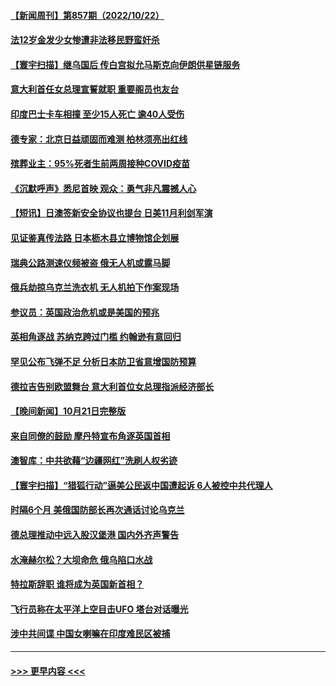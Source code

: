 #### [【新闻周刊】第857期（2022/10/22）](../pages/prog202/a103557741.md?t=10231051) 
#### [法12岁金发少女惨遭非法移民野蛮奸杀](../pages/prog202/a103557618.md?t=10231051) 
#### [【寰宇扫描】继乌国后 传白宫拟允马斯克向伊朗供星链服务](../pages/prog202/a103557638.md?t=10231051) 
#### [意大利首任女总理宣誓就职 重要阁员也友台](../pages/prog202/a103557634.md?t=10231051) 
#### [印度巴士卡车相撞 至少15人死亡 逾40人受伤](../pages/prog202/a103557629.md?t=10231051) 
#### [德专家：北京日益顽固而难测 柏林须亮出红线](../pages/prog202/a103557569.md?t=10231051) 
#### [殡葬业主：95%死者生前两周接种COVID疫苗](../pages/prog202/a103557523.md?t=10231051) 
#### [《沉默呼声》悉尼首映 观众：勇气非凡震撼人心](../pages/prog202/a103557445.md?t=10231051) 
#### [【短讯】日澳签新安全协议也提台 日美11月利剑军演](../pages/prog202/a103557437.md?t=10231051) 
#### [见证鉴真传法路 日本枥木县立博物馆企划展](../pages/prog202/a103557450.md?t=10231051) 
#### [瑞典公路测速仪频被盗 俄无人机或露马脚](../pages/prog202/a103557331.md?t=10231051) 
#### [俄兵劫掠乌克兰洗衣机 无人机拍下作案现场](../pages/prog202/a103557328.md?t=10231051) 
#### [参议员：英国政治危机或是美国的预兆](../pages/prog202/a103557325.md?t=10231051) 
#### [英相角逐战 苏纳克跨过门槛 约翰逊有意回归](../pages/prog202/a103557272.md?t=10231051) 
#### [罕见公布飞弹不足 分析日本防卫省意增国防预算](../pages/prog202/a103557191.md?t=10231051) 
#### [德拉吉告别欧盟舞台 意大利首位女总理指派经济部长](../pages/prog202/a103557136.md?t=10231051) 
#### [【晚间新闻】10月21日完整版](../pages/prog202/a103557033.md?t=10231051) 
#### [来自同僚的鼓励 摩丹特宣布角逐英国首相](../pages/prog202/a103557119.md?t=10231051) 
#### [澳智库：中共欲藉“边疆网红”洗刷人权劣迹](../pages/prog202/a103557045.md?t=10231051) 
#### [【寰宇扫描】“猎狐行动”逼美公民返中国遭起诉 6人被控中共代理人](../pages/prog202/a103557059.md?t=10231051) 
#### [时隔6个月 美俄国防部长再次通话讨论乌克兰](../pages/prog202/a103557074.md?t=10231051) 
#### [德总理推动中远入股汉堡港 国内外齐声警告](../pages/prog202/a103556914.md?t=10231051) 
#### [水淹赫尔松？大坝命危 俄乌陷口水战](../pages/prog202/a103556912.md?t=10231051) 
#### [特拉斯辞职 谁将成为英国新首相？](../pages/prog202/a103556706.md?t=10231051) 
#### [飞行员称在太平洋上空目击UFO 塔台对话曝光](../pages/prog202/a103556799.md?t=10231051) 
#### [涉中共间谍 中国女喇嘛在印度难民区被捕](../pages/prog202/a103556672.md?t=10231051) 

----
#### [ >>> 更早内容 <<< ](../indexes/prog202-earlier.md)
